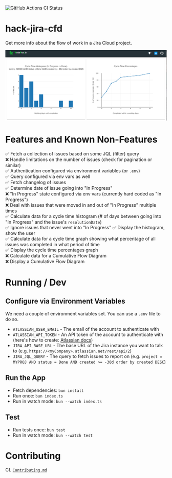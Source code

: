 ![GitHub Actions CI Status](https://github.com/digitalservicebund/hack-jira-cfd/actions/workflows/bun.yml/badge.svg)

# hack-jira-cfd
Get more info about the flow of work in a Jira Cloud project.

![Two graphs. One showing a histogram of cycle times, the other showing the percentage of issues completed after x days](https://github.com/digitalservicebund/hack-jira-cfd/blob/main/res/screenshot.png)

# Features and Known Non-Features

✅ Fetch a collection of issues based on some JQL (filter) query<br>
❌ Handle limitations on the number of issues (check for pagination or similar) <br>
✅ Authentication configured via environment variables (or `.env`)<br>
✅ Query configured via env vars as well <br>
✅ Fetch changelog of issues <br>
✅ Determine date of issue going into "In Progress"<br>
❌ "In Progress" state configured via env vars (currently hard coded as "In Progress")<br>
❌ Deal with issues that were moved in and out of "In Progress" multiple times <br>
✅ Calculate data for a cycle time histogram (# of days between going into "In Progress" and the issue's `resolutionDate`) <br>
✅ Ignore issues that never went into "In Progress"
✅ Display the histogram, show the user <br>
✅ Calculate data for a cycle time graph showing what percentage of all issues was completed in what period of time <br>
✅ Display the cycle time percentages graph <br>
❌ Calculate data for a Cumulative Flow Diagram <br>
❌ Display a Cumulative Flow Diagram <br>



# Running / Dev

## Configure via Environment Variables
We need a couple of environment variables set. You can use a `.env` file to do so.
* `ATLASSIAN_USER_EMAIL` - The email of the account to authenticate with
* `ATLASSIAN_API_TOKEN` - An API token of the account to authenticate with (here's how to create: [Atlassian docs](https://support.atlassian.com/atlassian-account/docs/manage-api-tokens-for-your-atlassian-account/))
* `JIRA_API_BASE_URL` - The base URL of the Jira instance you want to talk to (e.g. `https://<myCompany>.atlassian.net/rest/api/2`)
* `JIRA_JQL_QUERY` - The query to fetch issues to report on (e.g. `project = MYPROJ AND status = Done AND created >= -30d order by created DESC`)
## Run the App
* Fetch dependencies: `bun install`
* Run once: `bun index.ts`
* Run in watch mode: `bun --watch index.ts`

## Test
* Run tests once: `bun test`
* Run in watch mode: `bun --watch test`


# Contributing
Cf. [`Contributing.md`](./Contributing.md)

